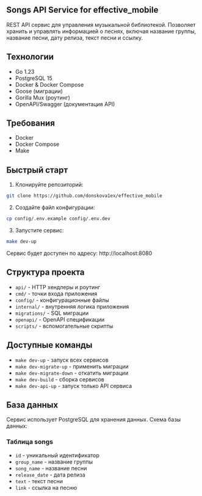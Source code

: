 ## Songs API Service for effective_mobile

REST API сервис для управления музыкальной библиотекой. Позволяет хранить и управлять информацией о песнях, включая название группы, название песни, дату релиза, текст песни и ссылку.

## Технологии

- Go 1.23
- PostgreSQL 15
- Docker & Docker Compose
- Goose (миграции)
- Gorilla Mux (роутинг)
- OpenAPI/Swagger (документация API)

## Требования

- Docker
- Docker Compose
- Make

## Быстрый старт

1. Клонируйте репозиторий:
```bash
git clone https://github.com/donskova1ex/effective_mobile
```

2. Создайте файл конфигурации:
```bash
cp config/.env.example config/.env.dev
```

3. Запустите сервис:
```bash
make dev-up
```

Сервис будет доступен по адресу: http://localhost:8080

## Структура проекта

- `api/` - HTTP хендлеры и роутинг
- `cmd/` - точки входа приложения
- `config/` - конфигурационные файлы
- `internal/` - внутренняя логика приложения
- `migrations/` - SQL миграции
- `openapi/` - OpenAPI спецификации
- `scripts/` - вспомогательные скрипты

## Доступные команды

- `make dev-up` - запуск всех сервисов
- `make dev-migrate-up` - применить миграции
- `make dev-migrate-down` - откатить миграции
- `make dev-build` - сборка сервисов
- `make dev-api-up` - запуск только API сервиса

## База данных

Сервис использует PostgreSQL для хранения данных. Схема базы данных:

### Таблица songs
- `id` - уникальный идентификатор
- `group_name` - название группы
- `song_name` - название песни
- `release_date` - дата релиза
- `text` - текст песни
- `link` - ссылка на песню